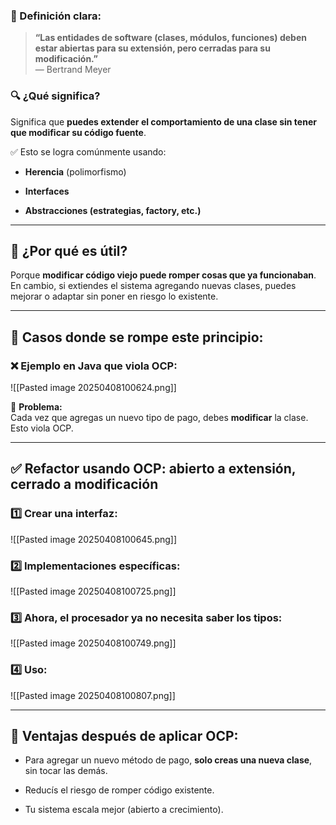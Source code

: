### 📘 Definición clara:

> **“Las entidades de software (clases, módulos, funciones) deben estar abiertas para su extensión, pero cerradas para su modificación.”**  
> — Bertrand Meyer

### 🔍 ¿Qué significa?

Significa que **puedes extender el comportamiento de una clase sin tener que modificar su código fuente**.

✅ Esto se logra comúnmente usando:

- **Herencia** (polimorfismo)
    
- **Interfaces**
    
- **Abstracciones (estrategias, factory, etc.)**
    

---

## 🤯 ¿Por qué es útil?

Porque **modificar código viejo puede romper cosas que ya funcionaban**.  
En cambio, si extiendes el sistema agregando nuevas clases, puedes mejorar o adaptar sin poner en riesgo lo existente.

---

## 🚨 Casos donde se rompe este principio:

### ❌ Ejemplo en Java que **viola OCP**:

![[Pasted image 20250408100624.png]]

🔴 **Problema:**  
Cada vez que agregas un nuevo tipo de pago, debes **modificar** la clase. Esto viola OCP.

---

## ✅ Refactor usando OCP: abierto a extensión, cerrado a modificación

### 1️⃣ Crear una interfaz:

![[Pasted image 20250408100645.png]]

### 2️⃣ Implementaciones específicas:

![[Pasted image 20250408100725.png]]

### 3️⃣ Ahora, el procesador ya no necesita saber los tipos:

![[Pasted image 20250408100749.png]]

### 4️⃣ Uso:

![[Pasted image 20250408100807.png]]

---

## 🧠 Ventajas después de aplicar OCP:

- Para agregar un nuevo método de pago, **solo creas una nueva clase**, sin tocar las demás.
    
- Reducís el riesgo de romper código existente.
    
- Tu sistema escala mejor (abierto a crecimiento).